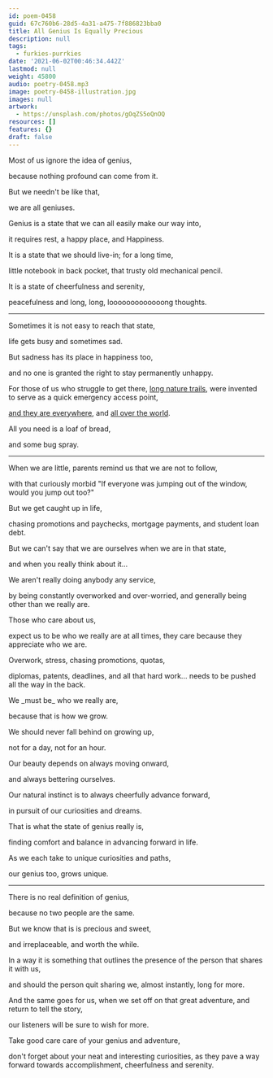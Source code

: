```yaml
---
id: poem-0458
guid: 67c760b6-28d5-4a31-a475-7f886823bba0
title: All Genius Is Equally Precious
description: null
tags:
  - furkies-purrkies
date: '2021-06-02T00:46:34.442Z'
lastmod: null
weight: 45800
audio: poetry-0458.mp3
image: poetry-0458-illustration.jpg
images: null
artwork:
  - https://unsplash.com/photos/gOqZS5oQnOQ
resources: []
features: {}
draft: false
---
```


Most of us ignore the idea of genius,

because nothing profound can come from it.

But we needn't be like that,

we are all geniuses.

Genius is a state that we can all easily make our way into,

it requires rest, a happy place, and Happiness.

It is a state that we should live-in; for a long time,

little notebook in back pocket, that trusty old mechanical pencil.

It is a state of cheerfulness and serenity,

peacefulness and long, long, looooooooooooong thoughts.

---

Sometimes it is not easy to reach that state,

life gets busy and sometimes sad.

But sadness has its place in happiness too,

and no one is granted the right to stay permanently unhappy.

For those of us who struggle to get there, [long nature trails](https://www.youtube.com/watch?v=hPSvdKTEZug), were invented to serve as a quick emergency access point,

[and they are everywhere](https://upload.wikimedia.org/wikipedia/commons/3/3a/US_National_Trails_System%2C_50th_Anniversary_map.jpg), and [all over the world](https://en.wikipedia.org/wiki/List_of_longest_cross-country_trails).

All you need is a loaf of bread,

and some bug spray.

---

When we are little, parents remind us that we are not to follow,

with that curiously morbid "If everyone was jumping out of the window, would you jump out too?"

But we get caught up in life,

chasing promotions and paychecks, mortgage payments, and student loan debt.

But we can't say that we are ourselves when we are in that state,

and when you really think about it...

We aren't really doing anybody any service,

by being constantly overworked and over-worried, and generally being other than we really are.

Those who care about us,

expect us to be who we really are at all times, they care because they appreciate who we are.

Overwork, stress, chasing promotions, quotas,

diplomas, patents, deadlines, and all that hard work... needs to be pushed all the way in the back.

We \_must be\_ who we really are,

because that is how we grow.

We should never fall behind on growing up,

not for a day, not for an hour.

Our beauty depends on always moving onward,

and always bettering ourselves.

Our natural instinct is to always cheerfully advance forward,

in pursuit of our curiosities and dreams.

That is what the state of genius really is,

finding comfort and balance in advancing forward in life.

As we each take to unique curiosities and paths,

our genius too, grows unique.

---

There is no real definition of genius,

because no two people are the same.

But we know that is is precious and sweet,

and irreplaceable, and worth the while.

In a way it is something that outlines the presence of the person that shares it with us,

and should the person quit sharing we, almost instantly, long for more.

And the same goes for us, when we set off on that great adventure, and return to tell the story,

our listeners will be sure to wish for more.

Take good care care of your genius and adventure,

don't forget about your neat and interesting curiosities, as they pave a way forward towards accomplishment, cheerfulness and serenity.
